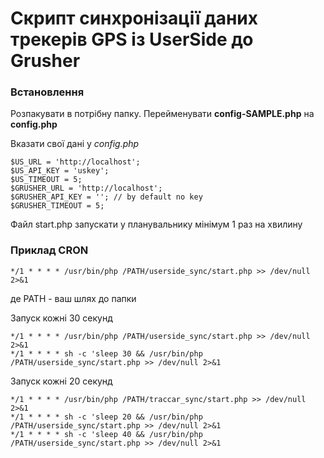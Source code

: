 
# Скрипт синхронізації даних трекерів GPS із UserSide до Grusher
###  Встановлення
Розпакувати в потрібну папку. Перейменувати **config-SAMPLE.php** на **config.php**

Вказати свої дані у *config.php*

    $US_URL = 'http://localhost';
    $US_API_KEY = 'uskey';
    $US_TIMEOUT = 5;
    $GRUSHER_URL = 'http://localhost';
    $GRUSHER_API_KEY = ''; // by default no key
    $GRUSHER_TIMEOUT = 5;

Файл start.php запускати у планувальнику мінімум 1 раз на хвилину

###  Приклад CRON

    */1 * * * * /usr/bin/php /PATH/userside_sync/start.php >> /dev/null 2>&1
де PATH - ваш шлях до папки

Запуск кожні 30 секунд

    */1 * * * * /usr/bin/php /PATH/userside_sync/start.php >> /dev/null 2>&1
    */1 * * * * sh -c 'sleep 30 && /usr/bin/php /PATH/userside_sync/start.php >> /dev/null 2>&1

Запуск кожні 20 секунд

    */1 * * * * /usr/bin/php /PATH/traccar_sync/start.php >> /dev/null 2>&1
    */1 * * * * sh -c 'sleep 20 && /usr/bin/php /PATH/userside_sync/start.php >> /dev/null 2>&1
    */1 * * * * sh -c 'sleep 40 && /usr/bin/php /PATH/userside_sync/start.php >> /dev/null 2>&1